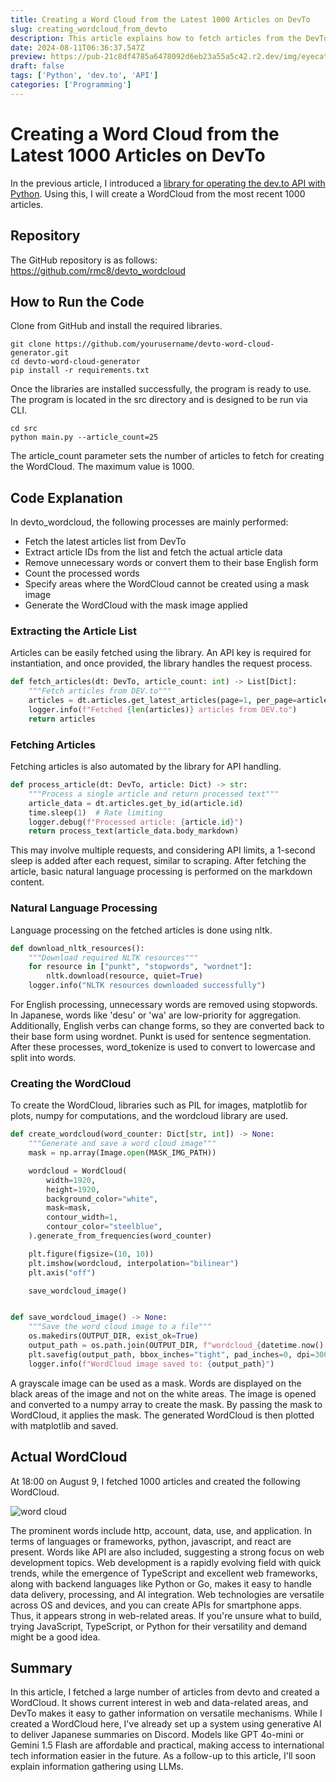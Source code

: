 ```yaml
---
title: Creating a Word Cloud from the Latest 1000 Articles on DevTo
slug: creating_wordcloud_from_devto
description: This article explains how to fetch articles from the DevTo API using Python and create a word cloud. By generating a word cloud from the latest 1000 articles and analyzing its trends, we can observe the tendencies of the DevTo tech community and consider the benefits of accessing international tech information.
date: 2024-08-11T06:36:37.547Z
preview: https://pub-21c8df4785a6478092d6eb23a55a5c42.r2.dev/img/eyecatch/devto_wordcloud_202407282354.webp
draft: false
tags: ['Python', 'dev.to', 'API']
categories: ['Programming']
---
```


# Creating a Word Cloud from the Latest 1000 Articles on DevTo

In the previous article, I introduced a [library for operating the dev.to API with Python](https://rmc-8.com/introduction_devtopy). Using this, I will create a WordCloud from the most recent 1000 articles.

## Repository

The GitHub repository is as follows:  
<https://github.com/rmc8/devto_wordcloud>

## How to Run the Code

Clone from GitHub and install the required libraries.

```shell
git clone https://github.com/yourusername/devto-word-cloud-generator.git
cd devto-word-cloud-generator
pip install -r requirements.txt
```

Once the libraries are installed successfully, the program is ready to use. The program is located in the src directory and is designed to be run via CLI.

```shell
cd src
python main.py --article_count=25
```

The article_count parameter sets the number of articles to fetch for creating the WordCloud. The maximum value is 1000.

## Code Explanation

In devto_wordcloud, the following processes are mainly performed:

* Fetch the latest articles list from DevTo
* Extract article IDs from the list and fetch the actual article data
* Remove unnecessary words or convert them to their base English form
* Count the processed words
* Specify areas where the WordCloud cannot be created using a mask image
* Generate the WordCloud with the mask image applied

### Extracting the Article List

Articles can be easily fetched using the library. An API key is required for instantiation, and once provided, the library handles the request process.

```python
def fetch_articles(dt: DevTo, article_count: int) -> List[Dict]:
    """Fetch articles from DEV.to"""
    articles = dt.articles.get_latest_articles(page=1, per_page=article_count).articles
    logger.info(f"Fetched {len(articles)} articles from DEV.to")
    return articles
```

### Fetching Articles

Fetching articles is also automated by the library for API handling.

```python
def process_article(dt: DevTo, article: Dict) -> str:
    """Process a single article and return processed text"""
    article_data = dt.articles.get_by_id(article.id)
    time.sleep(1)  # Rate limiting
    logger.debug(f"Processed article: {article.id}")
    return process_text(article_data.body_markdown)
```

This may involve multiple requests, and considering API limits, a 1-second sleep is added after each request, similar to scraping. After fetching the article, basic natural language processing is performed on the markdown content.

### Natural Language Processing

Language processing on the fetched articles is done using nltk.

```python
def download_nltk_resources():
    """Download required NLTK resources"""
    for resource in ["punkt", "stopwords", "wordnet"]:
        nltk.download(resource, quiet=True)
    logger.info("NLTK resources downloaded successfully")
```

For English processing, unnecessary words are removed using stopwords. In Japanese, words like 'desu' or 'wa' are low-priority for aggregation. Additionally, English verbs can change forms, so they are converted back to their base form using wordnet. Punkt is used for sentence segmentation. After these processes, word_tokenize is used to convert to lowercase and split into words.

### Creating the WordCloud

To create the WordCloud, libraries such as PIL for images, matplotlib for plots, numpy for computations, and the wordcloud library are used.

```python
def create_wordcloud(word_counter: Dict[str, int]) -> None:
    """Generate and save a word cloud image"""
    mask = np.array(Image.open(MASK_IMG_PATH))

    wordcloud = WordCloud(
        width=1920,
        height=1920,
        background_color="white",
        mask=mask,
        contour_width=1,
        contour_color="steelblue",
    ).generate_from_frequencies(word_counter)

    plt.figure(figsize=(10, 10))
    plt.imshow(wordcloud, interpolation="bilinear")
    plt.axis("off")

    save_wordcloud_image()


def save_wordcloud_image() -> None:
    """Save the word cloud image to a file"""
    os.makedirs(OUTPUT_DIR, exist_ok=True)
    output_path = os.path.join(OUTPUT_DIR, f"wordcloud_{datetime.now():%Y%m%d%H%M}.png")
    plt.savefig(output_path, bbox_inches="tight", pad_inches=0, dpi=300)
    logger.info(f"WordCloud image saved to: {output_path}")
```

A grayscale image can be used as a mask. Words are displayed on the black areas of the image and not on the white areas. The image is opened and converted to a numpy array to create the mask. By passing the mask to WordCloud, it applies the mask. The generated WordCloud is then plotted with matplotlib and saved.

## Actual WordCloud

At 18:00 on August 9, I fetched 1000 articles and created the following WordCloud.

![word cloud](https://pub-21c8df4785a6478092d6eb23a55a5c42.r2.dev/img/article/wordcloud/wordcloud_202408091835.png)

The prominent words include http, account, data, use, and application. In terms of languages or frameworks, python, javascript, and react are present. Words like API are also included, suggesting a strong focus on web development topics. Web development is a rapidly evolving field with quick trends, while the emergence of TypeScript and excellent web frameworks, along with backend languages like Python or Go, makes it easy to handle data delivery, processing, and AI integration. Web technologies are versatile across OS and devices, and you can create APIs for smartphone apps. Thus, it appears strong in web-related areas. If you're unsure what to build, trying JavaScript, TypeScript, or Python for their versatility and demand might be a good idea.

## Summary

In this article, I fetched a large number of articles from devto and created a WordCloud. It shows current interest in web and data-related areas, and DevTo makes it easy to gather information on versatile mechanisms. While I created a WordCloud here, I've already set up a system using generative AI to deliver Japanese summaries on Discord. Models like GPT 4o-mini or Gemini 1.5 Flash are affordable and practical, making access to international tech information easier in the future. As a follow-up to this article, I'll soon explain information gathering using LLMs.